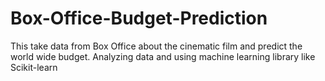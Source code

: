# Box-Office-Budget-Prediction
This take data from Box Office about the cinematic film and predict the world wide budget. Analyzing data and using machine learning library like Scikit-learn

